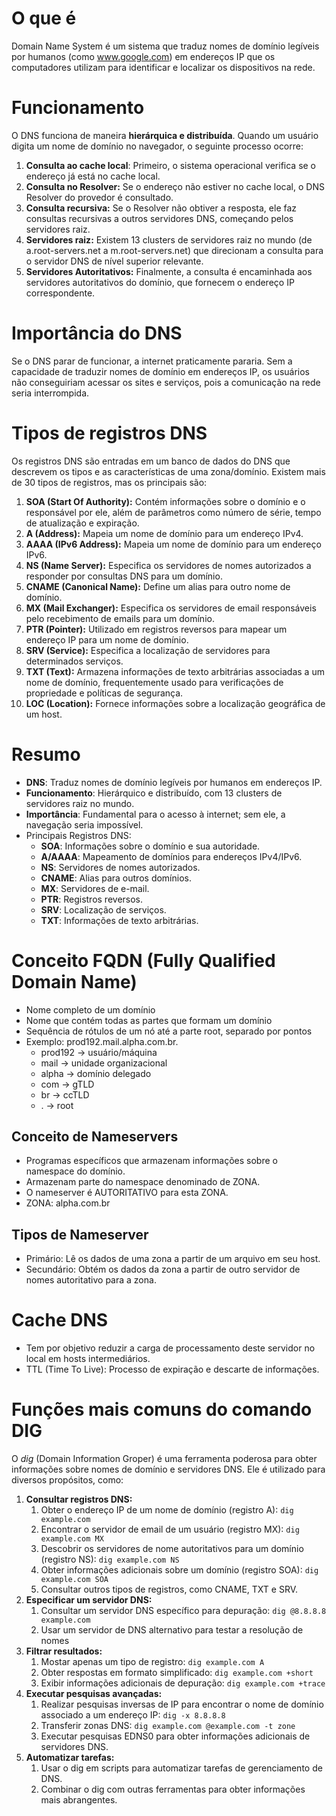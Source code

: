 # O que é
Domain Name System é um sistema que traduz nomes de domínio legíveis por humanos (como www.google.com) em endereços IP que os computadores utilizam para identificar e localizar os dispositivos na rede.
# Funcionamento
O DNS funciona de maneira **hierárquica e distribuída**. Quando um usuário digita um nome de domínio no navegador, o seguinte processo ocorre:
1. **Consulta ao cache local**: Primeiro, o sistema operacional verifica se o endereço já está no cache local.
2. **Consulta no Resolver:** Se o endereço não estiver no cache local, o DNS Resolver do provedor é consultado.
3. **Consulta recursiva:** Se o Resolver não obtiver a resposta, ele faz consultas recursivas a outros servidores DNS, começando pelos servidores raiz.
4. **Servidores raiz:** Existem 13 clusters de servidores raiz no mundo (de a.root-servers.net a m.root-servers.net) que direcionam a consulta para o servidor DNS de nível superior relevante.
5. **Servidores Autoritativos:** Finalmente, a consulta é encaminhada aos servidores autoritativos do domínio, que fornecem o endereço IP correspondente.
# Importância do DNS
Se o DNS parar de funcionar, a internet praticamente pararia. Sem a capacidade de traduzir nomes de domínio em endereços IP, os usuários não conseguiriam acessar os sites e serviços, pois a comunicação na rede seria interrompida.
# Tipos de registros DNS
Os registros DNS são entradas em um banco de dados do DNS que descrevem os tipos e as características de uma zona/domínio. Existem mais de 30 tipos de registros, mas os principais são:
1. **SOA (Start Of Authority):** Contém informações sobre o domínio e o responsável por ele, além de parâmetros como número de série, tempo de atualização e expiração.
2. **A (Address):** Mapeia um nome de domínio para um endereço IPv4.
3. **AAAA (IPv6 Address):** Mapeia um nome de domínio para um endereço IPv6.
4. **NS (Name Server):** Especifica os servidores de nomes autorizados a responder por consultas DNS para um domínio.
5. **CNAME (Canonical Name):** Define um alias para outro nome de domínio.
6. **MX (Mail Exchanger):** Especifica os servidores de email responsáveis pelo recebimento de emails para um domínio.
7. **PTR (Pointer):** Utilizado em registros reversos para mapear um endereço IP para um nome de domínio.
8. **SRV (Service):** Especifica a localização de servidores para determinados serviços.
9. **TXT (Text):** Armazena informações de texto arbitrárias associadas a um nome de domínio, frequentemente usado para verificações de propriedade e políticas de segurança.
10. **LOC (Location):** Fornece informações sobre a localização geográfica de um host.
# Resumo
- **DNS**: Traduz nomes de domínio legíveis por humanos em endereços IP.
- **Funcionamento**: Hierárquico e distribuído, com 13 clusters de servidores raiz no mundo.
- **Importância**: Fundamental para o acesso à internet; sem ele, a navegação seria impossível.
- Principais Registros DNS:
	- **SOA**: Informações sobre o domínio e sua autoridade.
	- **A/AAAA**: Mapeamento de domínios para endereços IPv4/IPv6.
	- **NS**: Servidores de nomes autorizados.
	- **CNAME**: Alias para outros domínios.
	- **MX**: Servidores de e-mail.
	- **PTR**: Registros reversos.
	- **SRV**: Localização de serviços.
	- **TXT**: Informações de texto arbitrárias.
# Conceito FQDN (Fully Qualified Domain Name)
- Nome completo de um domínio
- Nome que contém todas as partes que formam um domínio
- Sequência de rótulos de um nó até a parte root, separado por pontos
- Exemplo: prod192.mail.alpha.com.br.
	- prod192 -> usuário/máquina
	- mail -> unidade organizacional
	- alpha -> domínio delegado
	- com -> gTLD
	- br -> ccTLD
	- . -> root
## Conceito de Nameservers
- Programas específicos que armazenam informações sobre o namespace do domínio.
- Armazenam parte do namespace denominado de ZONA.
- O nameserver é AUTORITATIVO para esta ZONA.
- ZONA: alpha.com.br
## Tipos de Nameserver
- Primário: Lê os dados de uma zona a partir de um arquivo em seu host.
- Secundário: Obtém os dados da zona a partir de outro servidor de nomes autoritativo para a zona.
# Cache DNS
- Tem por objetivo reduzir a carga de processamento deste servidor no local em hosts intermediários.
- TTL (Time To Live): Processo de expiração e descarte de informações.
# Funções mais comuns do comando DIG
O *dig* (Domain Information Groper) é uma ferramenta poderosa para obter informações sobre nomes de domínio e servidores DNS. Ele é utilizado para diversos propósitos, como:
1. **Consultar registros DNS:**
	1. Obter o endereço IP de um nome de domínio (registro A): `dig example.com`
	2. Encontrar o servidor de email de um usuário (registro MX): `dig example.com MX`
	3. Descobrir os servidores de nome autoritativos para um domínio (registro NS): `dig example.com NS`
	4. Obter informações adicionais sobre um domínio (registro SOA): `dig example.com SOA`
	5. Consultar outros tipos de registros, como CNAME, TXT e SRV.
2. **Especificar um servidor DNS:**
	1. Consultar um servidor DNS específico para depuração: `dig @8.8.8.8 example.com`
	2. Usar um servidor de DNS alternativo para testar a resolução de nomes
3. **Filtrar resultados:**
	1. Mostar apenas um tipo de registro: `dig example.com A`
	2. Obter respostas em formato simplificado: `dig example.com +short`
	3. Exibir informações adicionais de depuração: `dig example.com +trace`
4. **Executar pesquisas avançadas:**
	1. Realizar pesquisas inversas de IP para encontrar o nome de domínio associado a um endereço IP: `dig -x 8.8.8.8`
	2. Transferir zonas DNS: `dig example.com @example.com -t zone`
	3. Executar pesquisas EDNS0 para obter informações adicionais de servidores DNS.
5. **Automatizar tarefas:**
	1. Usar o dig em scripts para automatizar tarefas de gerenciamento de DNS.
	2. Combinar o dig com outras ferramentas para obter informações mais abrangentes.